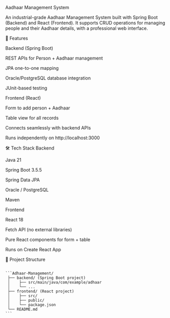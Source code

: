 Aadhaar Management System





An industrial-grade Aadhaar Management System built with Spring Boot (Backend) and React (Frontend).
It supports CRUD operations for managing people and their Aadhaar details, with a professional web interface.


🚀 Features

Backend (Spring Boot)

REST APIs for Person + Aadhaar management

JPA one-to-one mapping

Oracle/PostgreSQL database integration

JUnit-based testing

Frontend (React)

Form to add person + Aadhaar

Table view for all records

Connects seamlessly with backend APIs

Runs independently on http://localhost:3000



🛠️ Tech Stack
Backend

Java 21

Spring Boot 3.5.5

Spring Data JPA

Oracle / PostgreSQL

Maven

Frontend

React 18

Fetch API (no external libraries)

Pure React components for form + table

Runs on Create React App




📂 Project Structure

<pre>
<code>
```Adhaar-Management/
 ├── backend/ (Spring Boot project)
 │    ├── src/main/java/com/example/adhaar
 │    └── ...
 ├── frontend/ (React project)
 │    ├── src/
 │    ├── public/
 │    └── package.json
 └── README.md
```
</code>
</pre>
